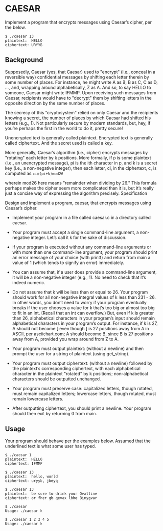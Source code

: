 # CAESAR

Implement a program that encrypts messages using Caesar’s cipher, per the below.
```
$ ./caesar 13
plaintext:  HELLO
ciphertext: URYYB
```
## Background

Supposedly, Caesar (yes, that Caesar) used to "encrypt" (i.e., conceal in a reversible way) confidential messages by shifting each letter therein by some number of places. For instance, he might write A as B, B as C, C as D, …​, and, wrapping around alphabetically, Z as A. And so, to say HELLO to someone, Caesar might write IFMMP. Upon receiving such messages from Caesar, recipients would have to "decrypt" them by shifting letters in the opposite direction by the same number of places.

The secrecy of this "cryptosystem" relied on only Caesar and the recipients knowing a secret, the number of places by which Caesar had shifted his letters (e.g., 1). Not particularly secure by modern standards, but, hey, if you’re perhaps the first in the world to do it, pretty secure!

Unencrypted text is generally called plaintext. Encrypted text is generally called ciphertext. And the secret used is called a key.

More generally, Caesar’s algorithm (i.e., cipher) encrypts messages by "rotating" each letter by k positions. More formally, if p is some plaintext (i.e., an unencrypted message), pi is the ith character in p, and k is a secret key (i.e., a non-negative integer), then each letter, ci, in the ciphertext, c, is computed as `ci=(pi+k)mod26`

wherein mod26 here means "remainder when dividing by 26." This formula perhaps makes the cipher seem more complicated than it is, but it’s really just a concise way of expressing the algorithm precisely.
Specification

Design and implement a program, caesar, that encrypts messages using Caesar’s cipher.

* Implement your program in a file called caesar.c in a directory called caesar.

* Your program must accept a single command-line argument, a non-negative integer. Let’s call it k for the sake of discussion.

* If your program is executed without any command-line arguments or with more than one command-line argument, your program should print an error message of your choice (with printf) and return from main a value of 1 (which tends to signify an error) immediately.

* You can assume that, if a user does provide a command-line argument, it will be a non-negative integer (e.g., 1). No need to check that it’s indeed numeric.

* Do not assume that k will be less than or equal to 26. Your program should work for all non-negative integral values of k less than 231 - 26. In other words, you don’t need to worry if your program eventually breaks if the user chooses a value for k that’s too big or almost too big to fit in an int. (Recall that an int can overflow.) But, even if k is greater than 26, alphabetical characters in your program’s input should remain alphabetical characters in your program’s output. For instance, if k is 27, A should not become [ even though [ is 27 positions away from A in ASCII, per asciichart.com; A should become B, since B is 27 positions away from A, provided you wrap around from Z to A.

* Your program must output plaintext: (without a newline) and then prompt the user for a string of plaintext (using get_string).

* Your program must output ciphertext: (without a newline) followed by the plaintext’s corresponding ciphertext, with each alphabetical character in the plaintext "rotated" by k positions; non-alphabetical characters should be outputted unchanged.

* Your program must preserve case: capitalized letters, though rotated, must remain capitalized letters; lowercase letters, though rotated, must remain lowercase letters.

* After outputting ciphertext, you should print a newline. Your program should then exit by returning 0 from main.

## Usage

Your program should behave per the examples below. Assumed that the underlined text is what some user has typed.
```
$ ./caesar 1
plaintext:  HELLO
ciphertext: IFMMP
```
```
$ ./caesar 13
plaintext:  hello, world
ciphertext: uryyb, jbeyq
```
```
$ ./caesar 13
plaintext:  be sure to drink your Ovaltine
ciphertext: or fher gb qevax lbhe Binygvar
```
```
$ ./caesar
Usage: ./caesar k
```
```
$ ./caesar 1 2 3 4 5
Usage: ./caesar k
```
